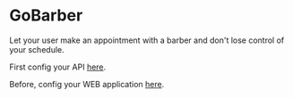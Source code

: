 # GoBarber

Let your user make an appointment with a barber and don't lose control of your schedule.

First config your API [here](https://github.com/Domeniqque/bootcamp-gobarber-api). 

Before, config your WEB application [here](https://github.com/Domeniqque/bootcamp-gobarber-web).